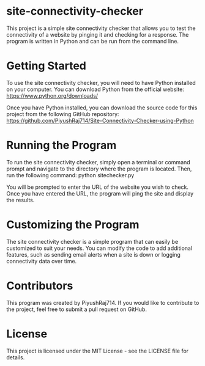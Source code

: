 # site-connectivity-checker

This project is a simple site connectivity checker that allows you to test the connectivity of a website by pinging it and checking for a response. The program is written in Python and can be run from the command line.

# Getting Started
To use the site connectivity checker, you will need to have Python installed on your computer. You can download Python from the official website: https://www.python.org/downloads/

Once you have Python installed, you can download the source code for this project from the following GitHub repository: https://github.com/PiyushRaj714/Site-Connectivity-Checker-using-Python

# Running the Program
To run the site connectivity checker, simply open a terminal or command prompt and navigate to the directory where the program is located. Then, run the following command:
python sitechecker.py

You will be prompted to enter the URL of the website you wish to check. Once you have entered the URL, the program will ping the site and display the results.

# Customizing the Program
The site connectivity checker is a simple program that can easily be customized to suit your needs. You can modify the code to add additional features, such as sending email alerts when a site is down or logging connectivity data over time.

# Contributors
This program was created by PiyushRaj714. If you would like to contribute to the project, feel free to submit a pull request on GitHub.

# License
This project is licensed under the MIT License - see the LICENSE file for details.
